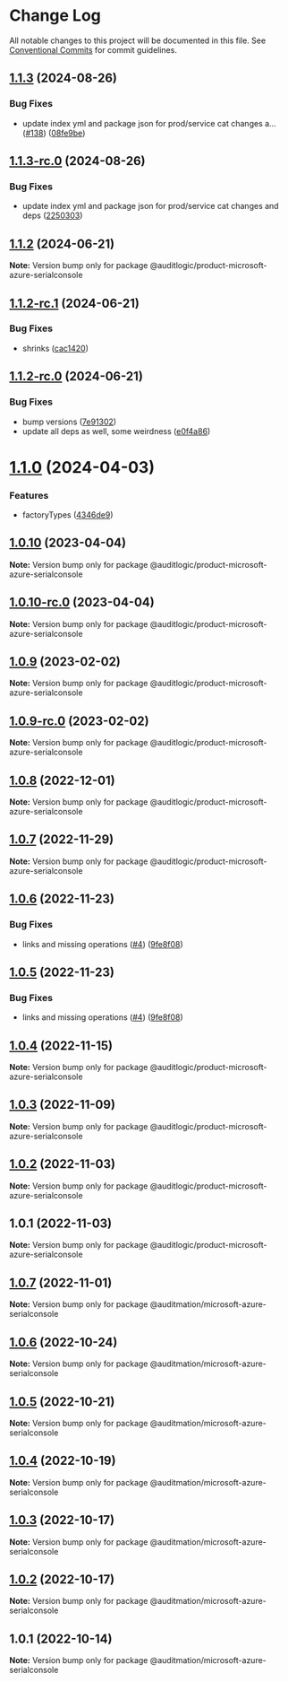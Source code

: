 # Change Log

All notable changes to this project will be documented in this file.
See [Conventional Commits](https://conventionalcommits.org) for commit guidelines.

## [1.1.3](https://github.com/auditlogic/product/compare/@auditlogic/product-microsoft-azure-serialconsole@1.1.2...@auditlogic/product-microsoft-azure-serialconsole@1.1.3) (2024-08-26)


### Bug Fixes

* update index yml and package json for prod/service cat changes a… ([#138](https://github.com/auditlogic/product/issues/138)) ([08fe9be](https://github.com/auditlogic/product/commit/08fe9beb1c8457462a19bc69caa02e6212d97e1a))





## [1.1.3-rc.0](https://github.com/auditlogic/product/compare/@auditlogic/product-microsoft-azure-serialconsole@1.1.2...@auditlogic/product-microsoft-azure-serialconsole@1.1.3-rc.0) (2024-08-26)


### Bug Fixes

* update index yml and package json for prod/service cat changes and deps ([2250303](https://github.com/auditlogic/product/commit/225030363a363608240135b7ebed386b28f01e4b))





## [1.1.2](https://github.com/auditlogic/product/compare/@auditlogic/product-microsoft-azure-serialconsole@1.1.2-rc.1...@auditlogic/product-microsoft-azure-serialconsole@1.1.2) (2024-06-21)

**Note:** Version bump only for package @auditlogic/product-microsoft-azure-serialconsole





## [1.1.2-rc.1](https://github.com/auditlogic/product/compare/@auditlogic/product-microsoft-azure-serialconsole@1.1.2-rc.0...@auditlogic/product-microsoft-azure-serialconsole@1.1.2-rc.1) (2024-06-21)


### Bug Fixes

* shrinks ([cac1420](https://github.com/auditlogic/product/commit/cac14200fefcd8183ab69fe89a47bd3f70f563e9))





## [1.1.2-rc.0](https://github.com/auditlogic/product/compare/@auditlogic/product-microsoft-azure-serialconsole@1.1.0...@auditlogic/product-microsoft-azure-serialconsole@1.1.2-rc.0) (2024-06-21)


### Bug Fixes

* bump versions ([7e91302](https://github.com/auditlogic/product/commit/7e913023b8b312150ed7762c32fbbe616be71de5))
* update all deps as well, some weirdness ([e0f4a86](https://github.com/auditlogic/product/commit/e0f4a864714e2d3de6bbf3da014d5312fe53be2f))





# [1.1.0](https://github.com/auditlogic/product/compare/@auditlogic/product-microsoft-azure-serialconsole@1.0.10...@auditlogic/product-microsoft-azure-serialconsole@1.1.0) (2024-04-03)


### Features

* factoryTypes ([4346de9](https://github.com/auditlogic/product/commit/4346de92693aee892fccf725338ffc7b80ab182b))





## [1.0.10](https://github.com/auditlogic/product/compare/@auditlogic/product-microsoft-azure-serialconsole@1.0.9...@auditlogic/product-microsoft-azure-serialconsole@1.0.10) (2023-04-04)

**Note:** Version bump only for package @auditlogic/product-microsoft-azure-serialconsole





## [1.0.10-rc.0](https://github.com/auditlogic/product/compare/@auditlogic/product-microsoft-azure-serialconsole@1.0.9...@auditlogic/product-microsoft-azure-serialconsole@1.0.10-rc.0) (2023-04-04)

**Note:** Version bump only for package @auditlogic/product-microsoft-azure-serialconsole





## [1.0.9](https://github.com/auditlogic/product/compare/@auditlogic/product-microsoft-azure-serialconsole@1.0.8...@auditlogic/product-microsoft-azure-serialconsole@1.0.9) (2023-02-02)

**Note:** Version bump only for package @auditlogic/product-microsoft-azure-serialconsole





## [1.0.9-rc.0](https://github.com/auditlogic/product/compare/@auditlogic/product-microsoft-azure-serialconsole@1.0.8...@auditlogic/product-microsoft-azure-serialconsole@1.0.9-rc.0) (2023-02-02)

**Note:** Version bump only for package @auditlogic/product-microsoft-azure-serialconsole





## [1.0.8](https://github.com/auditlogic/product/compare/@auditlogic/product-microsoft-azure-serialconsole@1.0.7...@auditlogic/product-microsoft-azure-serialconsole@1.0.8) (2022-12-01)

**Note:** Version bump only for package @auditlogic/product-microsoft-azure-serialconsole





## [1.0.7](https://github.com/auditlogic/product/compare/@auditlogic/product-microsoft-azure-serialconsole@1.0.6...@auditlogic/product-microsoft-azure-serialconsole@1.0.7) (2022-11-29)

**Note:** Version bump only for package @auditlogic/product-microsoft-azure-serialconsole





## [1.0.6](https://github.com/auditlogic/product/compare/@auditlogic/product-microsoft-azure-serialconsole@1.0.4...@auditlogic/product-microsoft-azure-serialconsole@1.0.6) (2022-11-23)


### Bug Fixes

* links and missing operations ([#4](https://github.com/auditlogic/product/issues/4)) ([9fe8f08](https://github.com/auditlogic/product/commit/9fe8f08fe7c57fdb79f991ac35bd6ac2e7dcad38))





## [1.0.5](https://github.com/auditlogic/product/compare/@auditlogic/product-microsoft-azure-serialconsole@1.0.4...@auditlogic/product-microsoft-azure-serialconsole@1.0.5) (2022-11-23)


### Bug Fixes

* links and missing operations ([#4](https://github.com/auditlogic/product/issues/4)) ([9fe8f08](https://github.com/auditlogic/product/commit/9fe8f08fe7c57fdb79f991ac35bd6ac2e7dcad38))





## [1.0.4](https://github.com/auditlogic/product/compare/@auditlogic/product-microsoft-azure-serialconsole@1.0.3...@auditlogic/product-microsoft-azure-serialconsole@1.0.4) (2022-11-15)

**Note:** Version bump only for package @auditlogic/product-microsoft-azure-serialconsole





## [1.0.3](https://github.com/auditlogic/product/compare/@auditlogic/product-microsoft-azure-serialconsole@1.0.2...@auditlogic/product-microsoft-azure-serialconsole@1.0.3) (2022-11-09)

**Note:** Version bump only for package @auditlogic/product-microsoft-azure-serialconsole





## [1.0.2](https://github.com/auditlogic/product/compare/@auditlogic/product-microsoft-azure-serialconsole@1.0.1...@auditlogic/product-microsoft-azure-serialconsole@1.0.2) (2022-11-03)

**Note:** Version bump only for package @auditlogic/product-microsoft-azure-serialconsole





## 1.0.1 (2022-11-03)

**Note:** Version bump only for package @auditlogic/product-microsoft-azure-serialconsole





## [1.0.7](https://github.com/auditmation/store-content/compare/@auditmation/microsoft-azure-serialconsole@1.0.6...@auditmation/microsoft-azure-serialconsole@1.0.7) (2022-11-01)

**Note:** Version bump only for package @auditmation/microsoft-azure-serialconsole





## [1.0.6](https://github.com/auditmation/store-content/compare/@auditmation/microsoft-azure-serialconsole@1.0.5...@auditmation/microsoft-azure-serialconsole@1.0.6) (2022-10-24)

**Note:** Version bump only for package @auditmation/microsoft-azure-serialconsole





## [1.0.5](https://github.com/auditmation/store-content/compare/@auditmation/microsoft-azure-serialconsole@1.0.4...@auditmation/microsoft-azure-serialconsole@1.0.5) (2022-10-21)

**Note:** Version bump only for package @auditmation/microsoft-azure-serialconsole





## [1.0.4](https://github.com/auditmation/store-content/compare/@auditmation/microsoft-azure-serialconsole@1.0.3...@auditmation/microsoft-azure-serialconsole@1.0.4) (2022-10-19)

**Note:** Version bump only for package @auditmation/microsoft-azure-serialconsole





## [1.0.3](https://github.com/auditmation/store-content/compare/@auditmation/microsoft-azure-serialconsole@1.0.2...@auditmation/microsoft-azure-serialconsole@1.0.3) (2022-10-17)

**Note:** Version bump only for package @auditmation/microsoft-azure-serialconsole





## [1.0.2](https://github.com/auditmation/store-content/compare/@auditmation/microsoft-azure-serialconsole@1.0.1...@auditmation/microsoft-azure-serialconsole@1.0.2) (2022-10-17)

**Note:** Version bump only for package @auditmation/microsoft-azure-serialconsole





## 1.0.1 (2022-10-14)

**Note:** Version bump only for package @auditmation/microsoft-azure-serialconsole
